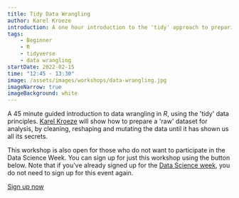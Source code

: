 ```yaml
---
title: Tidy Data Wrangling
author: Karel Kroeze
introduction: A one hour introduction to the 'tidy' approach to preparing raw data for analysis.
tags:
    - Beginner
    - R
    - tidyverse
    - data wrangling
startDate: 2022-02-15
time: "12:45 - 13:30"
image: /assets/images/workshops/data-wrangling.jpg
imageNarrow: true
imageBackground: white
---
```


A 45 minute guided introduction to data wrangling in _R_, using the 'tidy' data principles. [Karel Kroeze](/team/#k-a-kroeze) will show how to prepare a 'raw' dataset for analysis, by cleaning, reshaping and mutating the data until it has shown us all its secrets.

This workshop is also open for those who do not want to participate in the Data Science Week. You can sign up for just this workshop using the button below. Note that if you've already signed up for the [Data Science week][dsw], you do not need to sign up for this event again.

<a href="https://forms.office.com/r/Cb3LXfAbTd" class="button">Sign up now</a>

[dsw]: /events/workshops/2022-02_data-science-week/
[sign-up]: https://forms.office.com/r/Cb3LXfAbTd
